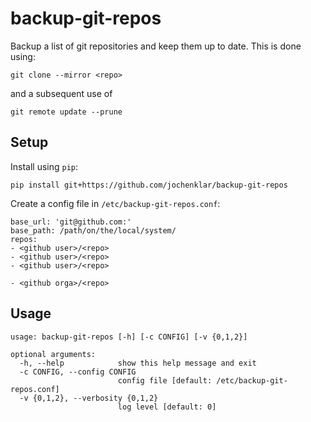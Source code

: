 backup-git-repos
================

Backup a list of git repositories and keep them up to date. This is done using:

```
git clone --mirror <repo>
```

and a subsequent use of

```
git remote update --prune
```

Setup
-----

Install using `pip`:

```
pip install git+https://github.com/jochenklar/backup-git-repos
```

Create a config file in `/etc/backup-git-repos.conf`:

```
base_url: 'git@github.com:'
base_path: /path/on/the/local/system/
repos:
- <github user>/<repo>
- <github user>/<repo>
- <github user>/<repo>

- <github orga>/<repo>
```

Usage
-----

```
usage: backup-git-repos [-h] [-c CONFIG] [-v {0,1,2}]

optional arguments:
  -h, --help            show this help message and exit
  -c CONFIG, --config CONFIG
                        config file [default: /etc/backup-git-repos.conf]
  -v {0,1,2}, --verbosity {0,1,2}
                        log level [default: 0]
```
